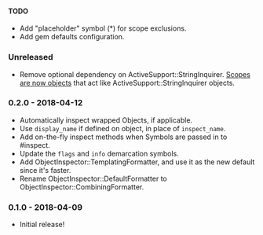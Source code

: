 #### TODO
* Add "placeholder" symbol (*) for scope exclusions.
* Add gem defaults configuration.


### Unreleased

* Remove optional dependency on ActiveSupport::StringInquirer. [Scopes are now objects](https://github.com/pdobb/object_inspector/blob/master/lib/object_inspector/scope.rb) that act like ActiveSupport::StringInquirer objects.


### 0.2.0 - 2018-04-12

* Automatically inspect wrapped Objects, if applicable.
* Use `display_name` if defined on object, in place of `inspect_name`.
* Add on-the-fly inspect methods when Symbols are passed in to #inspect.
* Update the `flags` and `info` demarcation symbols.
* Add ObjectInspector::TemplatingFormatter, and use it as the new default since it's faster.
* Rename ObjectInspector::DefaultFormatter to ObjectInspector::CombiningFormatter.


### 0.1.0 - 2018-04-09

* Initial release!
